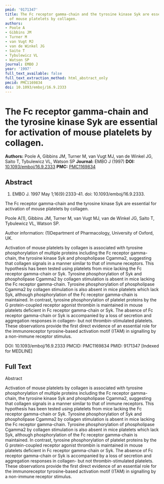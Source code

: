 ```yaml
---
pmid: '9171347'
title: The Fc receptor gamma-chain and the tyrosine kinase Syk are essential for activation
  of mouse platelets by collagen.
authors:
- Poole A
- Gibbins JM
- Turner M
- van Vugt MJ
- van de Winkel JG
- Saito T
- Tybulewicz VL
- Watson SP
journal: EMBO J
year: '1997'
full_text_available: false
full_text_extraction_method: html_abstract_only
pmcid: PMC1169834
doi: 10.1093/emboj/16.9.2333
---
```


# The Fc receptor gamma-chain and the tyrosine kinase Syk are essential for activation of mouse platelets by collagen.
**Authors:** Poole A, Gibbins JM, Turner M, van Vugt MJ, van de Winkel JG, Saito T, Tybulewicz VL, Watson SP
**Journal:** EMBO J (1997)
**DOI:** [10.1093/emboj/16.9.2333](https://doi.org/10.1093/emboj/16.9.2333)
**PMC:** [PMC1169834](https://www.ncbi.nlm.nih.gov/pmc/articles/PMC1169834/)

## Abstract

1. EMBO J. 1997 May 1;16(9):2333-41. doi: 10.1093/emboj/16.9.2333.

The Fc receptor gamma-chain and the tyrosine kinase Syk are essential for 
activation of mouse platelets by collagen.

Poole A(1), Gibbins JM, Turner M, van Vugt MJ, van de Winkel JG, Saito T, 
Tybulewicz VL, Watson SP.

Author information:
(1)Department of Pharmacology, University of Oxford, UK.

Activation of mouse platelets by collagen is associated with tyrosine 
phosphorylation of multiple proteins including the Fc receptor gamma-chain, the 
tyrosine kinase Syk and phospholipase Cgamma2, suggesting that collagen signals 
in a manner similar to that of immune receptors. This hypothesis has been tested 
using platelets from mice lacking the Fc receptor gamma-chain or Syk. Tyrosine 
phosphorylation of Syk and phospholipase Cgamma2 by collagen stimulation is 
absent in mice lacking the Fc receptor gamma-chain. Tyrosine phosphorylation of 
phospholipase Cgamma2 by collagen stimulation is also absent in mice platelets 
which lack Syk, although phosphorylation of the Fc receptor gamma-chain is 
maintained. In contrast, tyrosine phosphorylation of platelet proteins by the G 
protein-coupled receptor agonist thrombin is maintained in mouse platelets 
deficient in Fc receptor gamma-chain or Syk. The absence of Fc receptor 
gamma-chain or Syk is accompanied by a loss of secretion and aggregation 
responses in collagen- but not thrombin-stimulated platelets. These observations 
provide the first direct evidence of an essential role for the immunoreceptor 
tyrosine-based activation motif (ITAM) in signalling by a non-immune receptor 
stimulus.

DOI: 10.1093/emboj/16.9.2333
PMCID: PMC1169834
PMID: 9171347 [Indexed for MEDLINE]

## Full Text

Abstract

Activation of mouse platelets by collagen is associated with tyrosine phosphorylation of multiple proteins including the Fc receptor gamma-chain, the tyrosine kinase Syk and phospholipase Cgamma2, suggesting that collagen signals in a manner similar to that of immune receptors. This hypothesis has been tested using platelets from mice lacking the Fc receptor gamma-chain or Syk. Tyrosine phosphorylation of Syk and phospholipase Cgamma2 by collagen stimulation is absent in mice lacking the Fc receptor gamma-chain. Tyrosine phosphorylation of phospholipase Cgamma2 by collagen stimulation is also absent in mice platelets which lack Syk, although phosphorylation of the Fc receptor gamma-chain is maintained. In contrast, tyrosine phosphorylation of platelet proteins by the G protein-coupled receptor agonist thrombin is maintained in mouse platelets deficient in Fc receptor gamma-chain or Syk. The absence of Fc receptor gamma-chain or Syk is accompanied by a loss of secretion and aggregation responses in collagen- but not thrombin-stimulated platelets. These observations provide the first direct evidence of an essential role for the immunoreceptor tyrosine-based activation motif (ITAM) in signalling by a non-immune receptor stimulus.

